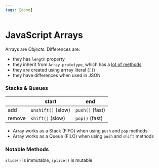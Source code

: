 ```yaml
---
tags: [done]
---
```


# JavaScript Arrays

Arrays are _Objects_. Differences are:

- they has `length` property
- they inherit from `Array.prototype`, which has a [lot of methods](https://developer.mozilla.org/ru/docs/Web/JavaScript/Reference/Global_Objects/Array/prototype#methods)
- they are created using arrray literal (`[]`)
- they have differences when used in JSON

### Stacks & Queues

|        | start              | end             |
| ------ | ------------------ | --------------- |
| add    | `unshift()` (slow) | `push()` (fast) |
| remove | `shift()` (slow)   | `pop()` (fast)  |

- Array works as a Stack (FIFO) when using `push` and `pop` methods
- Array works as a Queue (FILO) when using `push` and `shift` methods

### Notable Methods

`slice()` is immutable, `splice()` is mutable
